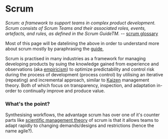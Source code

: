 # Scrum
<!--- Structure taken from https://www.scrumguides.org/docs/scrumguide/v2017/2017-Scrum-Guide-US.pdf#zoom=100 --->

*Scrum: a framework to support teams in complex product development. Scrum consists of Scrum Teams and their associated roles, events, artefacts, and rules, as defined in the Scrum GuideTM.* -- [scrum glossary](https://www.scrum.org/scrum-glossary)

Most of this page will be datelining the above in order to understand more about scrum mostly by paraphrasing the [guide](https://www.scrumguides.org/docs/scrumguide/v2017/2017-Scrum-Guide-US.pdf),

Scrum is practised in many industries as a framework for managing developing products by suing the knowledge gained from experience and observations (aka [empiricism](https://www.merriam-webster.com/dictionary/empiricism)) to optimize predictability and control risk during the process of development (process control) by utilising an iterative (repeating) and incremental approach, similar to [Kaizen](https://en.wikipedia.org/wiki/Kaizen) management theory. Both of which focus on transparency, inspection, and adaptation in-order to continually improve and produce value.


### What's the point?
Synthesising workflows, the advantage scrum has over one of it's counter parts like [scientific management theory](https://en.wikipedia.org/wiki/Scientific_management]) of scrum is that it allows teams to adapt rapidly to changing demands/designs and restrictions (hence the name agile?). 

<!-- indroduce the topic
scum is a frame work https://www.scrumguides.org/scrum-guide.html#definition -->
<!-- ## Theory -->

<!--- ## Values --->

<!--- ## Roles --->

<!--- ## Events --->

<!--- ## Artefacts --->
